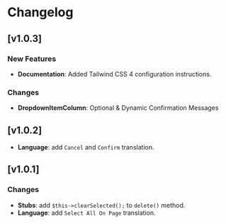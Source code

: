 # Changelog

## [v1.0.3]

### New Features
- **Documentation**: Added Tailwind CSS 4 configuration instructions.

### Changes
- **DropdownItemColumn**: Optional & Dynamic Confirmation Messages

## [v1.0.2]

- **Language**: add `Cancel` and `Confirm` translation.

## [v1.0.1]

### Changes
- **Stubs**: add `$this->clearSelected();` to `delete()` method.
- **Language**: add `Select All On Page` translation.

